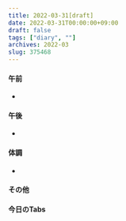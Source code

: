 ```yaml
---
title: 2022-03-31[draft]
date: 2022-03-31T00:00:00+09:00
draft: false
tags: ["diary", ""]
archives: 2022-03
slug: 375468
---
```

#### 午前
- 
#### 午後
- 
#### 体調
- 
#### その他
#### 今日のTabs